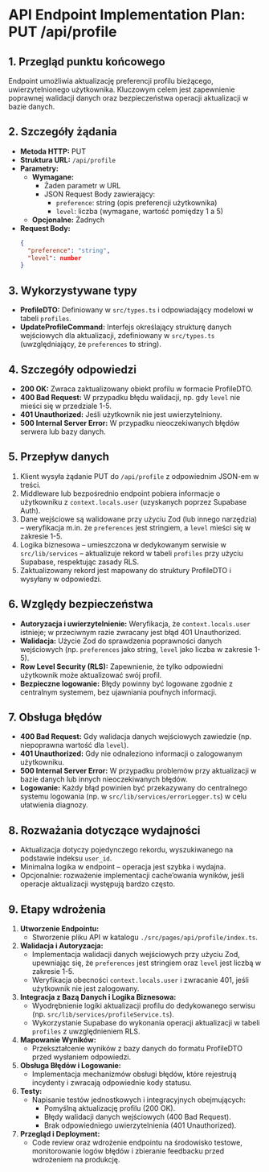 # API Endpoint Implementation Plan: PUT /api/profile

## 1. Przegląd punktu końcowego
Endpoint umożliwia aktualizację preferencji profilu bieżącego, uwierzytelnionego użytkownika. Kluczowym celem jest zapewnienie poprawnej walidacji danych oraz bezpieczeństwa operacji aktualizacji w bazie danych.

## 2. Szczegóły żądania
- **Metoda HTTP:** PUT  
- **Struktura URL:** `/api/profile`  
- **Parametry:**  
  - **Wymagane:**  
    - Żaden parametr w URL  
    - JSON Request Body zawierający:  
      - `preference`: string (opis preferencji użytkownika)  
      - `level`: liczba (wymagane, wartość pomiędzy 1 a 5)
  - **Opcjonalne:** Żadnych  
- **Request Body:**  
  ```json
  {
    "preference": "string",
    "level": number
  }
  ```

## 3. Wykorzystywane typy
- **ProfileDTO:** Definiowany w `src/types.ts` i odpowiadający modelowi w tabeli `profiles`.
- **UpdateProfileCommand:** Interfejs określający strukturę danych wejściowych dla aktualizacji, zdefiniowany w `src/types.ts` (uwzględniający, że `preferences` to string).

## 4. Szczegóły odpowiedzi
- **200 OK:** Zwraca zaktualizowany obiekt profilu w formacie ProfileDTO.
- **400 Bad Request:** W przypadku błędu walidacji, np. gdy `level` nie mieści się w przedziale 1-5.
- **401 Unauthorized:** Jeśli użytkownik nie jest uwierzytelniony.
- **500 Internal Server Error:** W przypadku nieoczekiwanych błędów serwera lub bazy danych.

## 5. Przepływ danych
1. Klient wysyła żądanie PUT do `/api/profile` z odpowiednim JSON-em w treści.
2. Middleware lub bezpośrednio endpoint pobiera informacje o użytkowniku z `context.locals.user` (uzyskanych poprzez Supabase Auth).
3. Dane wejściowe są walidowane przy użyciu Zod (lub innego narzędzia) – weryfikacja m.in. że `preferences` jest stringiem, a `level` mieści się w zakresie 1-5.
4. Logika biznesowa – umieszczona w dedykowanym serwisie w `src/lib/services` – aktualizuje rekord w tabeli `profiles` przy użyciu Supabase, respektując zasady RLS.
5. Zaktualizowany rekord jest mapowany do struktury ProfileDTO i wysyłany w odpowiedzi.

## 6. Względy bezpieczeństwa
- **Autoryzacja i uwierzytelnienie:** Weryfikacja, że `context.locals.user` istnieje; w przeciwnym razie zwracany jest błąd 401 Unauthorized.
- **Walidacja:** Użycie Zod do sprawdzenia poprawności danych wejściowych (np. `preferences` jako string, `level` jako liczba w zakresie 1-5).
- **Row Level Security (RLS):** Zapewnienie, że tylko odpowiedni użytkownik może aktualizować swój profil.
- **Bezpieczne logowanie:** Błędy powinny być logowane zgodnie z centralnym systemem, bez ujawniania poufnych informacji.

## 7. Obsługa błędów
- **400 Bad Request:** Gdy walidacja danych wejściowych zawiedzie (np. niepoprawna wartość dla `level`).
- **401 Unauthorized:** Gdy nie odnaleziono informacji o zalogowanym użytkowniku.
- **500 Internal Server Error:** W przypadku problemów przy aktualizacji w bazie danych lub innych nieoczekiwanych błędów.
- **Logowanie:** Każdy błąd powinien być przekazywany do centralnego systemu logowania (np. w `src/lib/services/errorLogger.ts`) w celu ułatwienia diagnozy.

## 8. Rozważania dotyczące wydajności
- Aktualizacja dotyczy pojedynczego rekordu, wyszukiwanego na podstawie indeksu `user_id`.
- Minimalna logika w endpoint – operacja jest szybka i wydajna.
- Opcjonalnie: rozważenie implementacji cache’owania wyników, jeśli operacje aktualizacji występują bardzo często.

## 9. Etapy wdrożenia
1. **Utworzenie Endpointu:**  
   - Stworzenie pliku API w katalogu `./src/pages/api/profile/index.ts`.
2. **Walidacja i Autoryzacja:**  
   - Implementacja walidacji danych wejściowych przy użyciu Zod, upewniając się, że `preferences` jest stringiem oraz `level` jest liczbą w zakresie 1-5.
   - Weryfikacja obecności `context.locals.user` i zwracanie 401, jeśli użytkownik nie jest zalogowany.
3. **Integracja z Bazą Danych i Logika Biznesowa:**  
   - Wyodrębnienie logiki aktualizacji profilu do dedykowanego serwisu (np. `src/lib/services/profileService.ts`).
   - Wykorzystanie Supabase do wykonania operacji aktualizacji w tabeli `profiles` z uwzględnieniem RLS.
4. **Mapowanie Wyników:**  
   - Przekształcenie wyników z bazy danych do formatu ProfileDTO przed wysłaniem odpowiedzi.
5. **Obsługa Błędów i Logowanie:**  
   - Implementacja mechanizmów obsługi błędów, które rejestrują incydenty i zwracają odpowiednie kody statusu.
6. **Testy:**  
   - Napisanie testów jednostkowych i integracyjnych obejmujących:  
     - Pomyślną aktualizację profilu (200 OK).
     - Błędy walidacji danych wejściowych (400 Bad Request).
     - Brak odpowiedniego uwierzytelnienia (401 Unauthorized).
7. **Przegląd i Deployment:**  
   - Code review oraz wdrożenie endpointu na środowisko testowe, monitorowanie logów błędów i zbieranie feedbacku przed wdrożeniem na produkcję.